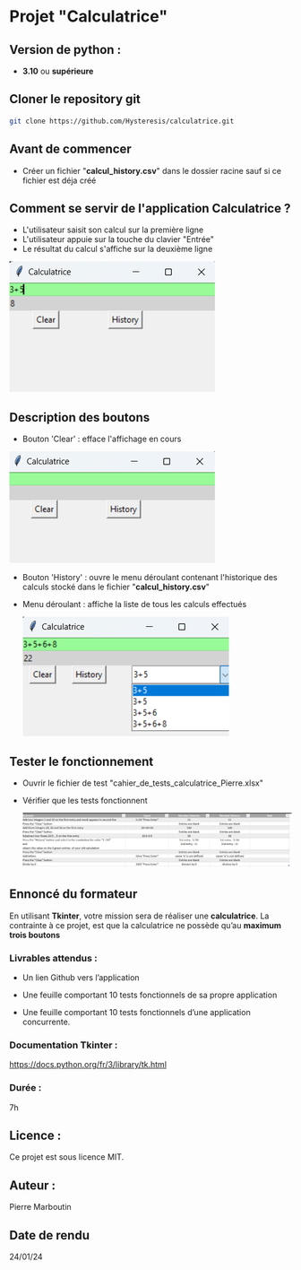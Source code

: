 # Projet "**Calculatrice**"


## Version de python : 
- **3.10** ou **supérieure**

## Cloner le repository git
```bash
git clone https://github.com/Hysteresis/calculatrice.git
```
## Avant de commencer
- Créer un fichier "**calcul_history.csv**" dans le dossier racine sauf si ce fichier est déja créé 

## Comment se servir de l'application **Calculatrice** ?
- L'utilisateur saisit son calcul sur la première ligne
- L'utilisateur appuie sur la touche du clavier "Entrée"
- Le résultat du calcul s'affiche sur la deuxième ligne

![ecran de l'application](images/scr_app.png)

## Description des boutons
- Bouton 'Clear' : efface l'affichage en cours

![ecran de l'application](images/clear.png)

- Bouton 'History' : ouvre le menu déroulant contenant l'historique des calculs stocké dans le fichier
  "**calcul_history.csv**"
- Menu déroulant : affiche la liste de tous les calculs effectués

  ![ecran de l'application](images/history.png)
  

## Tester le fonctionnement
- Ouvrir le fichier de test "cahier_de_tests_calculatrice_Pierre.xlsx"
- Vérifier que les tests fonctionnent

  ![ecran de l'application](images/test.png)

## Ennoncé du formateur
  En utilisant **Tkinter**, votre mission sera de réaliser une **calculatrice**.
La contrainte à ce projet, est que la calculatrice ne possède qu’au **maximum trois boutons**
### Livrables attendus :

- Un lien Github vers l’application

- Une feuille comportant 10 tests fonctionnels de sa propre application

- Une feuille comportant 10 tests fonctionnels d’une application concurrente.

### Documentation Tkinter : 
https://docs.python.org/fr/3/library/tk.html

### Durée : 
7h

## Licence : 
Ce projet est sous licence MIT.

## Auteur : 
Pierre Marboutin

## Date de rendu
24/01/24
